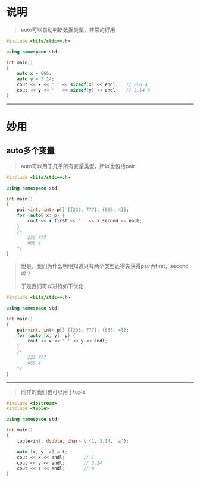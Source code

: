 # 说明

> auto可以自动判断数据类型，非常的好用

```c++
#include <bits/stdc++.h>

using namespace std;

int main()
{
    auto x = 666;
    auto y = 3.14;
    cout << x << ' ' << sizeof(x) << endl;   // 666 4      
    cout << y << ' ' << sizeof(y) << endl;   // 3.14 8
}
```

---

# 妙用

## auto多个变量

> auto可以用于几乎所有变量类型，所以也包括pair

```c++
#include <bits/stdc++.h>

using namespace std;

int main()
{
    pair<int, int> p[] {{233, 777}, {666, 4}};
    for (auto& x: p) {
        cout << x.first << ' ' << x.second << endl;
    }
    /*
        233 777
        666 4
    */
}
```

> 但是，我们为什么明明知道只有两个类型还得先获得pair再first，second呢？
>
> 于是我们可以进行如下优化

```c++
#include <bits/stdc++.h>

using namespace std;

int main()
{
    pair<int, int> p[] {{233, 777}, {666, 4}};
    for (auto [x, y]: p) {
        cout << x << ' ' << y << endl;
    }
    /*
        233 777
        666 4
    */
}
```

---

> 同样的我们也可以用于tuple

```c++
#include <iostream>
#include <tuple>

using namespace std;

int main()
{
    tuple<int, double, char> t {1, 3.14, 'a'};

    auto [x, y, z] = t;
    cout << x << endl;       // 1
    cout << y << endl;       // 3.14
    cout << z << endl;       // a
}
```

